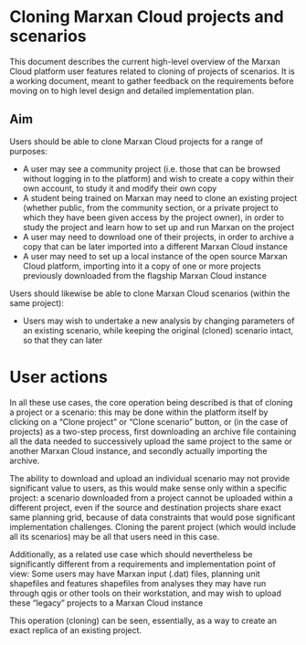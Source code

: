 # Cloning Marxan Cloud projects and scenarios
This document describes the current high-level overview of the Marxan Cloud platform user features related to cloning of projects of scenarios. It is a working document, meant to gather feedback on the requirements before moving on to high level design and detailed implementation plan.

## Aim

Users should be able to clone Marxan Cloud projects for a range of purposes:
- A user may see a community project (i.e. those that can be browsed without 
logging in to the platform) and wish to create a copy within their own account, to study it and modify their own copy
- A student being trained on Marxan may need to clone an existing project (whether public, from the community section, or a private project to which they have been given access by the project owner), in order to study the project and learn how to set up and run Marxan on the project
- A user may need to download one of their projects, in order to archive a copy that can be later imported into a different Marxan Cloud instance
- A user may need to set up a local instance of the open source Marxan Cloud platform, importing into it a copy of one or more projects previously downloaded from the flagship Marxan Cloud instance

Users should likewise be able to clone Marxan Cloud scenarios (within the same project):
- Users may wish to undertake a new analysis by changing parameters of an existing scenario, while keeping the original (cloned) scenario intact, so that they can later

# User actions

In all these use cases, the core operation being described is that of cloning a project or a scenario: this may be done within the platform itself by clicking on a “Clone project” or “Clone scenario” button, or (in the case of projects) as a two-step process, first downloading an archive file containing all the data needed to successively upload the same project to the same or another Marxan Cloud instance, and secondly actually importing the archive.

The ability to download and upload an individual scenario may not provide significant value to users, as this would make sense only within a specific project: a scenario downloaded from a project cannot be uploaded within a different project, even if the source and destination projects share exact same planning grid, because of data constraints that would pose significant implementation challenges. Cloning the parent project (which would include all its scenarios) may be all that users need in this case.

Additionally, as a related use case which should nevertheless be significantly different from a requirements and implementation point of view:
Some users may have Marxan input (.dat) files, planning unit shapefiles and features shapefiles from analyses they may have run through qgis or other tools on their workstation, and may wish to upload these “legacy” projects to a Marxan Cloud instance

This operation (cloning) can be seen, essentially, as a way to create an exact 
replica of an existing project.
